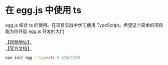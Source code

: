 # 在 egg.js 中使用 ts

egg.js 结合 ts 的使用。在项目实战中学习使用 TypeScript。希望这个简单的项目能为你开启 egg.js 开发的大门

[【视频地址】](https://www.bilibili.com/video/av85707343/)  
[【官方文档】](https://eggjs.org/zh-cn/tutorials/typescript.html)

```bash
npm init egg --type=ts # 初始化项目
```
